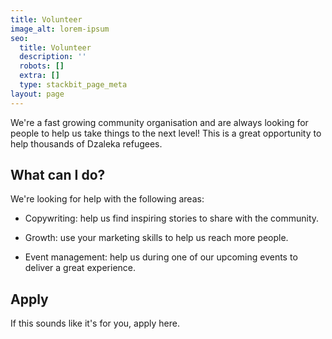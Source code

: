 ```yaml
---
title: Volunteer
image_alt: lorem-ipsum
seo:
  title: Volunteer
  description: ''
  robots: []
  extra: []
  type: stackbit_page_meta
layout: page
---
```

We're a fast growing community organisation and are always looking for people to help us take things to the next level! This is a great opportunity to help thousands of Dzaleka refugees.

## What can I do?

We're looking for help with the following areas:

*   Copywriting: help us find inspiring stories to share with the community.

*   Growth: use your marketing skills to help us reach more people.

*   Event management: help us during one of our upcoming events to deliver a great experience.

## Apply

If this sounds like it's for you, apply here.
